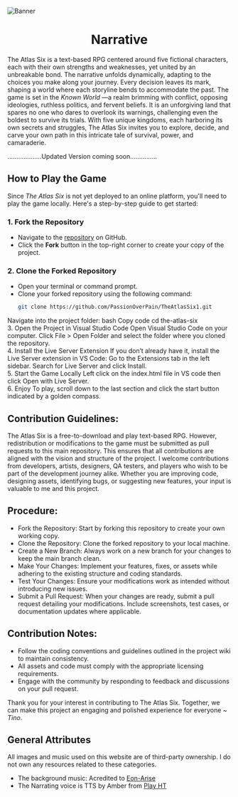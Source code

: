 
![Banner](https://github.com/user-attachments/assets/6cde0840-f69a-49c1-9bd3-b2b5bc4a48c9)

<h1 Narrative style="text-align:center"> Narrative</h1>
The Atlas Six is a text-based RPG centered around five fictional characters, each with their own strengths and weaknesses, yet united by an unbreakable bond. The narrative unfolds dynamically, adapting to the choices you make along your journey. Every decision leaves its mark, shaping a world where each storyline bends to accommodate the past.
The game is set in the <i>Known World </i>—a realm brimming with conflict, opposing ideologies, ruthless politics, and fervent beliefs. It is an unforgiving land that spares no one who dares to overlook its warnings, challenging even the boldest to survive its trials.
With five unique kingdoms, each harboring its own secrets and struggles, The Atlas Six invites you to explore, decide, and carve your own path in this intricate tale of survival, power, and camaraderie.

...................Updated Version coming soon...............
## How to Play the Game  

Since *The Atlas Six* is not yet deployed to an online platform, you'll need to play the game locally. Here's a step-by-step guide to get started:  

### 1. Fork the Repository  
- Navigate to the [repository](https://github.com/PassionOverPain/TheAtlasSix1) on GitHub.  
- Click the **Fork** button in the top-right corner to create your copy of the project.  

### 2. Clone the Forked Repository  
- Open your terminal or command prompt.  
- Clone your forked repository using the following command:  
  ```bash  
  git clone https://github.com/PassionOverPain/TheAtlasSix1.git  
Navigate into the project folder:
bash
Copy code
cd the-atlas-six  
3. Open the Project in Visual Studio Code
Open Visual Studio Code on your computer.
Click File > Open Folder and select the folder where you cloned the repository. <br>
4. Install the Live Server Extension
If you don’t already have it, install the Live Server extension in VS Code:
Go to the Extensions tab in the left sidebar.
Search for Live Server and click Install. <br>
5. Start the Game Locally
Left click on the index.html file in VS code then click Open with Live Server. <br>
6. Enjoy
To play, scroll down to the last section and click the start button indicated by a golden compass.

## Contribution Guidelines:
The Atlas Six is a free-to-download and play text-based RPG. However, redistribution or modifications to the game must be submitted as pull requests to this main repository. This ensures that all contributions are aligned with the vision and structure of the project.
I welcome contributions from developers, artists, designers, QA testers, and players who wish to be part of the development journey alike. Whether you are improving code, designing assets, identifying bugs, or suggesting new features, your input is valuable to me and this project.
## Procedure:
<ul>
<li>Fork the Repository: Start by forking this repository to create your own working copy.</li>
<li>Clone the Repository: Clone the forked repository to your local machine.</li>
<li>Create a New Branch: Always work on a new branch for your changes to keep the main branch clean.</li>
<li>Make Your Changes: Implement your features, fixes, or assets while adhering to the existing structure and coding standards.</li>
<li>Test Your Changes: Ensure your modifications work as intended without introducing new issues.</li>
<li>Submit a Pull Request: When your changes are ready, submit a pull request detailing your modifications. Include screenshots, test cases, or documentation updates where applicable.</li>
</ul>

## Contribution Notes:
<ul>
<li>Follow the coding conventions and guidelines outlined in the project wiki to maintain consistency.</li>
<li>All assets and code must comply with the appropriate licensing requirements.</li>
<li>Engage with the community by responding to feedback and discussions on your pull request.</li>
</ul>
Thank you for your interest in contributing to The Atlas Six. Together, we can make this project an engaging and polished experience for everyone ~ <i>Tino</i>.

## General Attributes
All images and music used on this website are of third-party ownership. I do not own any resources related to these categories.
<ul>
<li>The background music: Acredited to <a href="https://www.youtube.com/watch?v=Rh7j_xsIu9Q&ab_channel=Eon">Eon-Arise</a></li>
<li>The Narrating voice is TTS by Amber from <a href="https://play.ht/">Play HT</a></li>
</ul>
